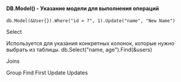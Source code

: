 

#### DB.Model() - Указание модели для выполнения операций

`db.Model(&User{}).Where("id = ?", 1).Update("name", "New Name")`

Select

Используется для указания конкретных колонок, которые нужно выбрать из таблицы. db.Select("name, age").Find(&users)


Joins



Group
Find
First
Update
Updates